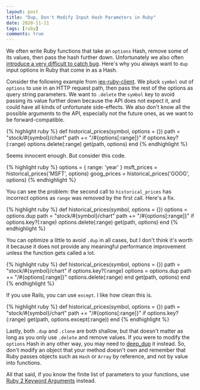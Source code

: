 ```yaml
---
layout: post
title: "Dup, Don't Modify Input Hash Parameters in Ruby"
date: 2020-11-11
tags: [ruby]
comments: true
---
```

We often write Ruby functions that take an `options` Hash, remove some of its values, then pass the hash further down. Unfortunately we also often [introduce a very difficult to catch bug](https://github.com/dblock/iex-ruby-client/pull/94#discussion_r520637150). Here's why you always want to `dup` input options in Ruby that come in as a Hash.

Consider the following example from [iex-ruby-client](https://github.com/dblock/iex-ruby-client). We pluck `symbol` out of `options` to use in an HTTP request path, then pass the rest of the options as query string parameters. We want to `.delete` the `symbol` key to avoid passing its value further down because the API does not expect it, and could have all kinds of unfortunate side-effects. We also don't know all the possible arguments to the API, especially not the future ones, as we want to be forward-compatible.

{% highlight ruby %}
def historical_prices(symbol, options = {})
  path = "stock/#{symbol}/chart"
  path += "/#{options[:range]}" if options.key?(:range)
  options.delete(:range)
  get(path, options)
end
{% endhighlight %}

Seems innocent enough. But consider this code.

{% highlight ruby %}
options = { range: 'year' }
msft_prices = historical_prices('MSFT', options)
goog_prices = historical_prices('GOOG', options)
{% endhighlight %}

You can see the problem: the second call to `historical_prices` has incorrect options as `range` was removed by the first call. Here's a fix.

{% highlight ruby %}
def historical_prices(symbol, options = {})
  options = options.dup
  path = "stock/#{symbol}/chart"
  path += "/#{options[:range]}" if options.key?(:range)
  options.delete(:range)
  get(path, options)
end
{% endhighlight %}

You can optimize a little to avoid `.dup` in all cases, but I don't think it's worth it because it does not provide any meaningful performance improvement unless the function gets called a lot.

{% highlight ruby %}
def historical_prices(symbol, options = {})
  path = "stock/#{symbol}/chart"
  if options.key?(:range)
    options = options.dup
    path += "/#{options[:range]}"
    options.delete(:range)
  end
  get(path, options)
end
{% endhighlight %}

If you use Rails, you can use `except`. I like how clean this is.

{% highlight ruby %}
def historical_prices(symbol, options = {})
  path = "stock/#{symbol}/chart"
  path += "/#{options[:range]}" if options.key?(:range)
  get(path, options.except(:range))
end
{% endhighlight %}

Lastly, both `.dup` and `.clone` are both shallow, but that doesn't matter as long as you only use `.delete` and remove values. If you were to modify the `options` Hash in any other way, you may need to [deep_dup](https://apidock.com/rails/Hash/deep_dup) it instead. So, don't modify an object that your method doesn't own and remember that Ruby passes objects such as `Hash` or `Array` by reference, and not by value into functions.

All that said, if you know the finite list of parameters to your functions, use [Ruby 2 Keyword Arguments](https://thoughtbot.com/blog/ruby-2-keyword-arguments) instead.
